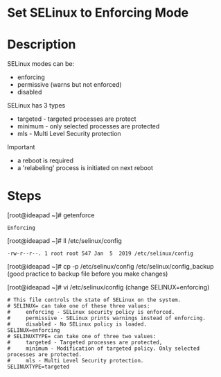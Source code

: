 # Set SELinux to Enforcing Mode

# Description
SELinux modes can be:
- enforcing
- permissive (warns but not enforced)
- disabled 

SELinux has 3 types
- targeted - targeted processes are protect
- minimum - only selected processes are protected
- mls - Multi Level Security protection

Important
- a reboot is required
- a 'relabeling' process is initiated on next reboot

# Steps
[root@ideapad ~]# getenforce
```
Enforcing
```

[root@ideapad ~]# ll /etc/selinux/config
```
-rw-r--r--. 1 root root 547 Jan  5  2019 /etc/selinux/config
```

[root@ideapad ~]# cp -p /etc/selinux/config /etc/selinux/config_backup (good practice to backup file before you make changes)

[root@ideapad ~]# vi /etc/selinux/config (change SELINUX=enforcing)
```
# This file controls the state of SELinux on the system.
# SELINUX= can take one of these three values:
#     enforcing - SELinux security policy is enforced.
#     permissive - SELinux prints warnings instead of enforcing.
#     disabled - No SELinux policy is loaded.
SELINUX=enforcing
# SELINUXTYPE= can take one of three two values:
#     targeted - Targeted processes are protected,
#     minimum - Modification of targeted policy. Only selected processes are protected.
#     mls - Multi Level Security protection.
SELINUXTYPE=targeted
```